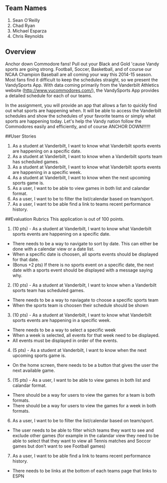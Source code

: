 ## Team Names
1. Sean O'Reilly
2. Chad Ryan
3. Michael Esparza
4. Chris Reynolds

## Overview
Anchor down Commodore fans! Pull out your Black and Gold 'cause Vandy sports are going strong. Football, Soccer, Basketball, and of course our NCAA Champion Baseball are all coming your way this 2014-15 season. Most fans find it difficult to keep the schedules straight, so we present the VandySports App. With data coming primarily from the Vanderbilt Athletics website (http://www.vucommodores.com/), the VandySports App provides a detailed schedule for each of our teams. 

In the assignment, you will provide an app that allows a fan to quickly find out what sports are happening when. It will be able to access the Vanderbilt schedules and show the schedules of your favorite teams or simply what sports are happening today. Let's help the Vandy nation follow the Commodores easily and efficiently, and of course ANCHOR DOWN!!!!!!

##User Stories
1. As a student at Vanderbilt, I want to know what Vanderbilt sports events are happening on a specific date.
2. As a student at Vanderbilt, I want to know when a Vanderbilt sports team has scheduled games.
3. As a student at Vanderbilt, I want to know what Vanderbilt sports events are happening in a specific week.
4. As a student at Vanderbilt, I want to know when the next upcoming sports game is.
5. As a user, I want to be able to view games in both list and calandar format.
6. As a user, I want to be to filter the list/calendar based on team/sport.
7. As a user, I want to be able find a link to teams recent performance history.

##Evaluation Rubrics
This application is out of 100 points.

1. (10 pts) - As a student at Vanderbilt, I want to know what Vanderbilt sports events are happening on a specific date.
  - There needs to be a way to navigate to sort by date. This can either be done with a calendar view or a date list.
  - When a specific date is choosen, all sports events should be displayed for that date.
  - (Bonus +2 pts) If there is no sports event on a specific date, the next date with a sports event should be displayed with a message saying why.
2. (10 pts) - As a student at Vanderbilt, I want to know when a Vanderbilt sports team has scheduled games.
  - There needs to be a way to naviagate to choose a specific sports team
  - When the sports team is choosen their schedule should be shown
3. (10 pts) - As a student at Vanderbilt, I want to know what Vanderbilt sports events are happening in a specific week.
  - There needs to be a way to select a specific week
  - When a week is selected, all events for that week need to be displayed.
  - All events must be displayed in order of the events.
4. (5 pts) - As a student at Vanderbilt, I want to know when the next upcoming sports game is.
  - On the home screen, there needs to be a button that gives the user the next available  game.
5. (15 pts) - As a user, I want to be able to view games in both list and calandar format.
  - There should be a way for users to view the games for a team is both formats.
  - There should be a way for users to view the games for a week in both formats.
6. As a user, I want to be to filter the list/calendar based on team/sport.
  - The user needs to be able to filter which teams they want to see and exclude other games (for example in the calandar view they need to be able to select that they want to view all Tennis matches and Soccor games but don't want to see Football games)
7. As a user, I want to be able find a link to teams recent performance history.
- There  needs to be links at the bottom of each teams page that links to ESPN

